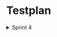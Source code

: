# Testplan
<details><summary>Sprint 4</summary>
<p>
  
 Feature to be tested | Approach | Test Steps | Responsibilities | Schedule | Pass/Fail |
| --- | --- | --- | --- | --- | --- |
| Login username and password functionality.| Manual testing |<li> Enter username and password in the login form </li> <li>Verify that entering  valid username and passwrd result in user sign in </li> <li>Verify entering wrong username and password results in error</li> | Preet will perform manual testing on UX 1 | 15-18 feb'22 | Pass |
  
| Functionality of sign up page and the requirements fo different fields.| Manual testing | Click on signup page and try signing up with username and password | Pushti will perform the testing on sign up page and \n the requirements | 15-18 feb'22 | Pass  |
| Link between sign up page and login page after filling out the sign up details | Manual testing | After signing up it should navigate to sign in page and should be able to login with new login credentials. | Muhaimin | 15-18 feb'22 | Pass |
| API response | Manual testing with postman software | Checking the response code with postman | Muhaimin will perform API response code test. | 19-21 feb'22 | Pass |
| Database | Verification by inspection | Entering user name and password and inspecting the database for that particular entry | Muhaimin will check for the database connectivity | 19-21 feb'22  | Pass |
| Functionality of new landing page | Manual testing | Take the proper URL and landing page should be displayed as per requirements |  Preet  | 14-18 Mar'22  | Pass |  
| Functionality of settings modal | Manual testing | Selection of catergories  |  Pushti & Muhaimin | 14-18 Mar'22  | Pass |  
| Unit Testing | Automated testing (JEST)| Testing the functionality of code for test.js file |    | 19-22 Mar'22  | Pass |
| Integration Testing | Automated/Manual |  <li>item1</li> <li>item2</li> |    |   |  | 
| Regression Testing | Automated/Manual |  |    |   |  |   

</p>
</details>
